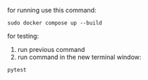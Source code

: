 for running use this command:
```shell
sudo docker compose up --build
```

for testing:
1. run previous command
2. run command in the new terminal window:
```
pytest
```